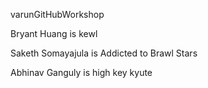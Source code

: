 varunGitHubWorkshop


Bryant Huang is kewl

Saketh Somayajula is Addicted to Brawl Stars

Abhinav Ganguly is high key kyute
